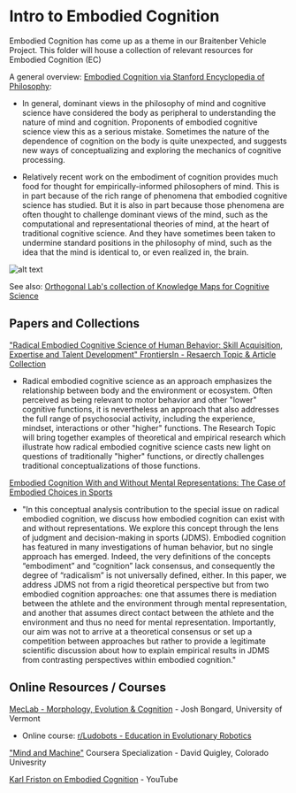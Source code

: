 # Intro to Embodied Cognition
Embodied Cognition has come up as a theme in our Braitenber Vehicle Project. This folder will house a collection of relevant resources for Embodied Cognition (EC)

A general overview: [Embodied Cognition via Stanford Encyclopedia of Philosophy](https://plato.stanford.edu/entries/embodied-cognition/):

- In general, dominant views in the philosophy of mind and cognitive science have considered the body as peripheral to understanding the nature of mind and cognition. Proponents of embodied cognitive science view this as a serious mistake. Sometimes the nature of the dependence of cognition on the body is quite unexpected, and suggests new ways of conceptualizing and exploring the mechanics of cognitive processing.

- Relatively recent work on the embodiment of cognition provides much food for thought for empirically-informed philosophers of mind. This is in part because of the rich range of phenomena that embodied cognitive science has studied. But it is also in part because those phenomena are often thought to challenge dominant views of the mind, such as the computational and representational theories of mind, at the heart of traditional cognitive science. And they have sometimes been taken to undermine standard positions in the philosophy of mind, such as the idea that the mind is identical to, or even realized in, the brain.


![alt text](https://raw.githubusercontent.com/Orthogonal-Research-Lab/Knowledge-Maps/master/Cognitive%20Science/cognitivesciencemap-v6_orig.png "Cognitive Science Map")

See also: [Orthogonal Lab's collection of Knowledge Maps for Cognitive Science](https://github.com/Orthogonal-Research-Lab/Knowledge-Maps/tree/master/Cognitive%20Science)



## Papers and Collections
["Radical Embodied Cognitive Science of Human Behavior: Skill Acquisition, Expertise and Talent Development" FrontiersIn - Resaerch Topic & Article Collection](https://www.frontiersin.org/research-topics/9049/radical-embodied-cognitive-science-of-human-behavior-skill-acquisition-expertise-and-talent-developm#overview)

- Radical embodied cognitive science as an approach emphasizes the relationship between body and the environment or ecosystem. Often perceived as being relevant to motor behavior and other "lower" cognitive functions, it is nevertheless an approach that also addresses the full range of psychosocial activity, including the experience, mindset, interactions or other "higher" functions. The Research Topic will bring together examples of theoretical and empirical research which illustrate how radical embodied cognitive science casts new light on questions of traditionally "higher" functions, or directly challenges traditional conceptualizations of those functions. 





[Embodied Cognition With and Without Mental Representations: The Case of Embodied Choices in Sports](https://www.frontiersin.org/articles/10.3389/fpsyg.2019.01825/full)
- "In this conceptual analysis contribution to the special issue on radical embodied cognition, we discuss how embodied cognition can exist with and without representations. We explore this concept through the lens of judgment and decision-making in sports (JDMS). Embodied cognition has featured in many investigations of human behavior, but no single approach has emerged. Indeed, the very definitions of the concepts “embodiment” and “cognition” lack consensus, and consequently the degree of “radicalism” is not universally defined, either. In this paper, we address JDMS not from a rigid theoretical perspective but from two embodied cognition approaches: one that assumes there is mediation between the athlete and the environment through mental representation, and another that assumes direct contact between the athlete and the environment and thus no need for mental representation. Importantly, our aim was not to arrive at a theoretical consensus or set up a competition between approaches but rather to provide a legitimate scientific discussion about how to explain empirical results in JDMS from contrasting perspectives within embodied cognition."


## Online Resources / Courses 
[MecLab - Morphology, Evolution & Cognition](https://www.meclab.org/about-video) - Josh Bongard, University of Vermont
* Online course: [r/Ludobots - Education in Evolutionary Robotics](https://www.reddit.com/r/ludobots/)

["Mind and Machine"](https://www.coursera.org/specializations/mind-machine) Coursera Specialization -  David Quigley, Colorado Univesrity

[Karl Friston on Embodied Cognition](https://www.youtube.com/watch?v=HW0JnjgCO3o) - YouTube 
